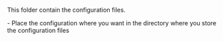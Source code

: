 This folder contain the configuration files. 

\- Place the configuration where you want in the directory where you store the configuration files

 